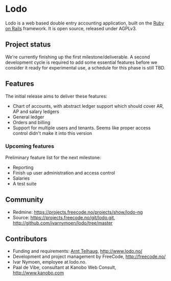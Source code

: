 # Lodo
Lodo is a web based double entry accounting application, built on the [Ruby on Rails](http://rubyonrails.org/) framework.
It is open source, released under AGPLv3.

## Project status
We're currently finishing up the first milestone/deliverable. A second development cycle is required to add some essential features before we consider it ready for experimental use, a schedule for this phase is still TBD.

## Features
The initial release aims to deliver these features:

  * Chart of accounts, with abstract ledger support which should cover AR, AP and salary ledgers
  * General ledger
  * Orders and billing
  * Support for multiple users and tenants. Seems like proper access control didn't make it into this version

### Upcoming features
Preliminary feature list for the next milestone:

  * Reporting
  * Finish up user administration and access control
  * Salaries
  * A test suite

## Community
  * Redmine: <https://projects.freecode.no/projects/show/lodo-ng>
  * Source: <https://projects.freecode.no/git/lodo.git>, <http://github.com/ivarnymoen/lodo/tree/master>

## Contributors
  * Funding and requirements: [Arnt Telhaug](mailto:arnt@telhaug.no), <http://www.lodo.no/>
  * Development and project management by FreeCode, <http://freecode.no/>
  * Ivar Nymoen, employee at lodo.no.
  * Paal de Vibe, consultant at Kanobo Web Consult, <http://www.kanobo.com>

